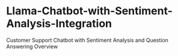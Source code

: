 # Llama-Chatbot-with-Sentiment-Analysis-Integration
Customer Support Chatbot with Sentiment Analysis and Question Answering Overview
